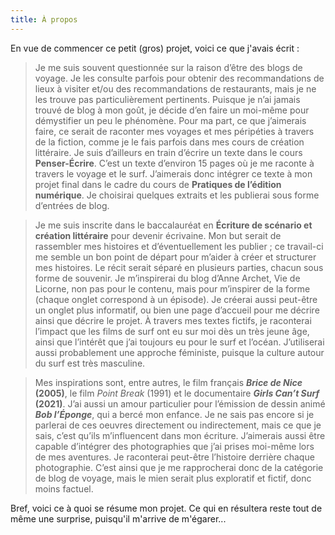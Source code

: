 ```yaml
--- 
title: À propos
---
```

En vue de commencer ce petit (gros) projet, voici ce que j'avais écrit :


>Je me suis souvent questionnée sur la raison d’être des blogs de voyage. Je les consulte
parfois pour obtenir des recommandations de lieux à visiter et/ou des recommandations de
restaurants, mais je ne les trouve pas particulièrement pertinents. Puisque je n’ai jamais trouvé
de blog à mon goût, je décide d’en faire un moi-même pour démystifier un peu le phénomène.
Pour ma part, ce que j’aimerais faire, ce serait de raconter mes voyages et mes péripéties à
travers de la fiction, comme je le fais parfois dans mes cours de création littéraire. Je suis
d’ailleurs en train d’écrire un texte dans le cours **Penser-Écrire**. C’est un texte d’environ 15
pages où je me raconte à travers le voyage et le surf. J’aimerais donc intégrer ce texte à mon
projet final dans le cadre du cours de **Pratiques de l’édition numérique**. Je choisirai quelques
extraits et les publierai sous forme d’entrées de blog.

>Je me suis inscrite dans le baccalauréat en **Écriture de scénario et création littéraire** pour
devenir écrivaine. Mon but serait de rassembler mes histoires et d’éventuellement les publier ;
ce travail-ci me semble un bon point de départ pour m’aider à créer et structurer mes histoires.
Le récit serait séparé en plusieurs parties, chacun sous forme de souvenir. Je m’inspirerai du
blog d’Anne Archet, Vie de Licorne, non pas pour le contenu, mais pour m’inspirer de la forme
(chaque onglet correspond à un épisode). Je créerai aussi peut-être un onglet plus informatif,
ou bien une page d’accueil pour me décrire ainsi que décrire le projet. À travers mes textes
fictifs, je raconterai l’impact que les films de surf ont eu sur moi dès un très jeune âge, ainsi
que l’intérêt que j’ai toujours eu pour le surf et l’océan. J’utiliserai aussi probablement une
approche féministe, puisque la culture autour du surf est très masculine.

>Mes inspirations sont, entre autres, le film français ***Brice de Nice* (2005)**, le film *Point
Break* (1991) et le documentaire ***Girls Can’t Surf* (2021)**. J’ai aussi un amour particulier pour
l’émission de dessin animé ***Bob l’Éponge***, qui a bercé mon enfance. Je ne sais pas encore
si je parlerai de ces oeuvres directement ou indirectement, mais ce que je sais, c’est qu’ils
m’influencent dans mon écriture. J’aimerais aussi être capable d’intégrer des photographies
que j’ai prises moi-même lors de mes aventures. Je raconterai peut-être l’histoire derrière
chaque photographie. C’est ainsi que je me rapprocherai donc de la catégorie de blog de
voyage, mais le mien serait plus exploratif et fictif, donc moins factuel.


Bref, voici ce à quoi se résume mon projet. Ce qui en résultera reste tout de même une surprise, puisqu'il m'arrive de m'égarer...
